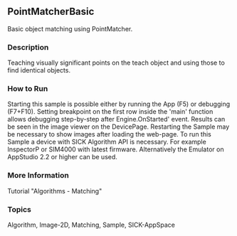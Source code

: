 ## PointMatcherBasic
Basic object matching using PointMatcher.
### Description
Teaching visually significant points on the teach object and using those to find identical objects.
### How to Run
Starting this sample is possible either by running the App (F5) or debugging (F7+F10). Setting breakpoint on the first row inside the 'main' function allows debugging step-by-step after Engine.OnStarted' event. Results can be seen in the image viewer on the DevicePage. Restarting the Sample may be necessary to show images after loading the web-page. 
To run this Sample a device with SICK Algorithm API is necessary. For example InspectorP or SIM4000 with latest firmware. Alternatively the Emulator on AppStudio 2.2 or higher can be used.
### More Information
Tutorial "Algorithms - Matching"

### Topics
Algorithm, Image-2D, Matching, Sample, SICK-AppSpace
